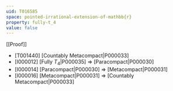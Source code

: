 ```yaml
---
uid: T016585
space: pointed-irrational-extension-of-mathbb{r}
property: fully-t_4
value: false
---
```

[[Proof]]

* [T001440] [Countably Metacompact|P000033]
* [I000012] [Fully $T_4$|P000035] => [Paracompact|P000030]
* [I000014] [Paracompact|P000030] => [Metacompact|P000031]
* [I000016] [Metacompact|P000031] => [Countably Metacompact|P000033]

